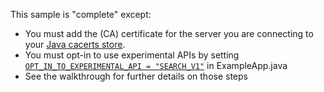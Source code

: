 This sample is "complete" except:
  - You must add the (CA) certificate for the server you are connecting to your [Java cacerts store](/documentation/rest-api/making-a-request.md#making-a-request-to-a-server-with-https).
  - You must opt-in to use experimental APIs by setting [`OPT_IN_TO_EXPERIMENTAL_API = "SEARCH_V1"`](/documentation/rest-api/search-text.md) in ExampleApp.java
  - See the walkthrough for further details on those steps
